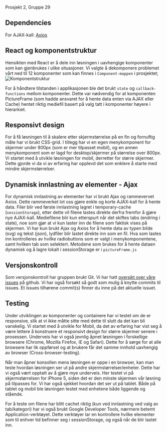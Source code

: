 Prosjekt 2, Gruppe 29

## Dependencies
For AJAX-kall: [Axios](https://github.com/axios/axios)


## React og komponentstruktur
Hensikten med React er å dele inn løsningen i uavhengige komponenter som kan gjenbrukes i ulike situasjoner. Vi valgte å dekomponere problemet vårt ned til 12 komponenter som kan finnes i `Component-mappen` i prosjektet;
![Komponentstruktur](https://user-images.githubusercontent.com/20125339/45820011-1542cf00-bce6-11e8-946a-06e7e6bc8125.png)

For å håndtere tilstanden i applikasjonen ble det brukt `state` og `callback-functions` mellom komponenter. Dette var nødvendig for at komponenten PictureFrame (som hadde ansvaret for å hente data enten via AJAX eller Cache) hentet riktig mediefil basert på valg tatt i komponenter høyere i hierarkiet.

## Responsivt design
For å få løsningen til å skalere etter skjermstørrelse på en fin og fornuftig måte har vi brukt CSS-grid. I tillegg har vi en egen menykomponent for skjermer under 800px (som er mer tilpasset mobil), og en annen menykomponent som er lagd for desktop/skjermer på størrelse over 800px. Vi startet med å utvikle løsningen for mobil, derretter for større skjermer. Dette gjorde vi da vi av erfaring har opplevd det som enklere å starte med mindre skjermstørrelser. 

## Dynamisk innlastning av elementer - Ajax
For dynamisk innlastning av elementer har vi brukt Ajax og rammevervet Axios. Dette rammeverket lot oss gjøre enkle og korte AJAX-kall for å hente data. Filer blir ved første innlastning lagret i temporary-cache (`sessionStorage`), etter dette vil filene lastes direkte derfra fremfor å gjøre nye AJAX-kall. Mediefilene blir kun etterspurt når det skiftes tabs (endring i state), noe som gjør at vi kun laster inn de filene som faktisk vises på skjermen. Vi har kun brukt Ajax og Axios for å hente data av typen bilde (svg) og tekst (json), lydfiler blir lastet direkte inn som en fil. Hva som lastes inn kontrolleres av hvilke radiobuttons som er valgt i menykomponentene, samt hvilken tab som selektert. Metodene som brukes for å hente dataen dynamisk og å lagre lokalt i sessionStorage er i `pictureFrame.js`


## Versjonskontroll
Som versjonskontroll har gruppen brukt Git. Vi har hatt [oversikt over våre issues](https://github.com/IT2810/it2810-webutvikling-h18-prosjekt-2-gruppe--29/issues) på github. Vi har også forsøkt så godt som mulig å knytte commits til issues. Et issues tilhørene commit(s) finner du inne på det aktuelle issuet. 
 

##  Testing
Under utviklingen av komponenter og containere har vi testet om de er responsive, slik at vi ikke måtte sitte med dette til slutt da det kan bli vanskelig. Vi startet med å utvikle for Mobil, da det av erfaring har vist seg å være lettere å konstruere et responsivt design for større skjermer senere i prosessen. Underveis har vi også jevnlig åpnet løsningen i forskellige browsere (Chrome, Mozilla Firefox, IE og Safari). Dette for å sørge for at alle browsere har lik oppførsel og at brukere får det samme innhold uavhengig av browser (Cross-browser-testing). 

Når man åpner konsollen mens løsningen er oppe i en browser, kan man teste hvordan løsningen ser ut på andre skjermstørrelser/enheter. Dette har vi også vært opptatt av å gjøre mye underveis. Her testet vi på skjermstørrelsen for iPhone 5, siden det er den minste skjermen vår løsning på tilpasses for. Vi har også sjekket hvordan det ser ut på tablet. Både på tablet og mobil ble løsningen testet med enhetene både liggende og stående. 

For å teste om filene har blitt cachet riktig (kun ved innlastning ved valg av tab/kategori) har vi også brukt Google Developer Tools, nærmere betemt Application-verktøyet. Dette verktøyer lar en kontrollere hvilke elementer som til enhver tid befinner seg i sessionStorage, og også når de blir lastet inn. 


